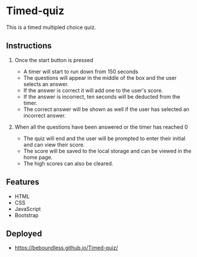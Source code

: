 # Timed-quiz
This is a timed multipled choice quiz. 

## Instructions
1. Once the start button is pressed
    * A timer will start to run down from 150 seconds 
    * The questions will appear in the middle of the box and the user selects an answer.
    * If the answer is correct it will add one to the user's score. 
    * If the answer is incorrect, ten seconds will be deducted from the timer. 
    * The correct answer will be shown as well if the user has selected an incorrect answer.

2. When all the questions have been answered or the timer has reached 0
    * The quiz will end and the user will be prompted to enter their initial and can view their score.
    * The score will be saved to the local storage and can be viewed in the home page. 
    * The high scores can also be cleared. 

## Features
* HTML
* CSS
* JavaScript
* Bootstrap

## Deployed
* https://beboundless.github.io/Timed-quiz/ 